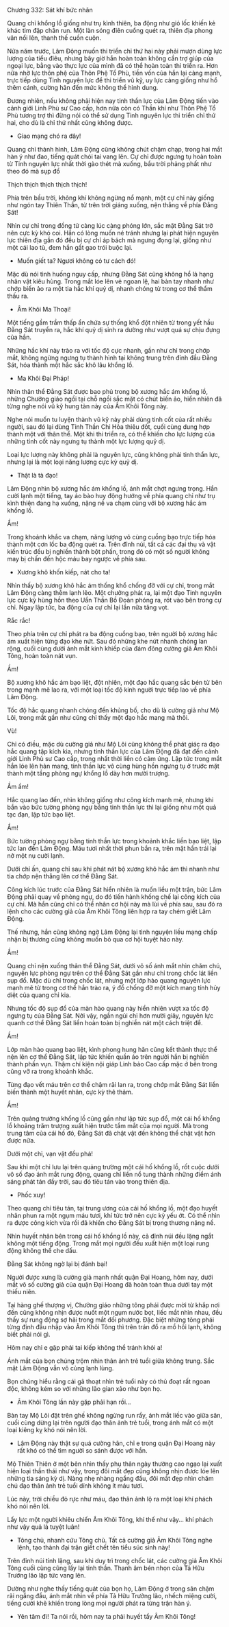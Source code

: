 




Chương 332: Sát khí bức nhân


Quang chỉ khổng lồ giống như trụ kình thiên, ba động như gió lốc khiến kẻ khác tim đập chân run. Một làn sóng điên cuồng quét ra, thiên địa phong vân nổi lên, thanh thế cuồn cuộn.

Nửa năm trước, Lâm Động muốn thi triển chỉ thứ hai này phải mượn dùng lực lượng của tiểu điêu, nhưng bây giờ hắn hoàn toàn không cần trợ giúp của ngoại lực, bằng vào thực lực của mình đã có thể hoàn toàn thi triển ra. Hơn nữa nhờ lực thôn phệ của Thôn Phệ Tổ Phù, tiền vốn của hắn lại càng mạnh, trực tiếp dùng Tinh nguyên lực để thi triển vũ kỹ, uy lực càng giống như hổ thêm cánh, cường hãn đến mức không thể hình dung.

Đương nhiên, nếu không phải hiện nay tinh thần lực của Lâm Động tiến vào cảnh giới Linh Phù sư Cao cấp, hơn nữa còn có Thần khí như Thôn Phệ Tổ Phù tương trợ thì đừng nói có thể sử dụng Tinh nguyên lực thi triển chỉ thứ hai, cho dù là chỉ thứ nhất cũng không được.

- Giao mạng chó ra đây!

Quang chỉ thành hình, Lâm Động cũng không chút chậm chạp, trong hai mắt hàn ý như đao, tiếng quát chói tai vang lên. Cự chỉ được ngưng tụ hoàn toàn từ Tinh nguyên lực nhất thời gào thét mà xuống, bầu trời phảng phất như theo đó mà sụp đổ

Thịch thịch thịch thịch thịch!

Phía trên bầu trời, không khí không ngừng nổ mạnh, một cự chỉ này giống như ngón tay Thiên Thần, từ trên trời giáng xuống, nện thẳng về phía Đằng Sát!

Nhìn cự chỉ trong đồng tử càng lúc càng phóng lớn, sắc mặt Đằng Sát trở nên cực kỳ khó coi. Hắn có lòng muốn né tránh nhưng lại phát hiện nguyên lực thiên địa gần đó đều bị cự chỉ áp bách mà ngưng đọng lại, giống như một cái lao tù, đem hắn gắt gao trói buộc lại.

- Muốn giết ta? Ngươi không có tư cách đó!

Mặc dù nói tình huống nguy cấp, nhưng Đằng Sát cũng không hổ là hạng nhân vật kiêu hùng. Trong mắt lóe lên vẻ ngoan lệ, hai bàn tay nhanh như chớp biến ảo ra một tia hắc khí quỷ dị, nhanh chóng từ trong cơ thể thẩm thấu ra.

- Âm Khôi Ma Thoại!

Một tiếng gầm trầm thấp ẩn chứa sự thống khổ đột nhiên từ trong yết hầu Đằng Sát truyền ra, hắc khí quỷ dị sinh ra dường như vượt quá sự chịu đựng của hắn.

Những hắc khí này trào ra với tốc độ cực nhanh, gần như chỉ trong chớp mắt, không ngừng ngưng tụ thành hình tại không trung trên đỉnh đầu Đằng Sát, hóa thành một hắc sắc khô lâu khổng lồ.

- Ma Khôi Đại Pháp!

Nhìn thân thể Đằng Sát được bao phủ trong bộ xương hắc ám khổng lồ, những Chưởng giáo ngồi tại chỗ ngồi sắc mặt có chút biến ảo, hiển nhiên đã từng nghe nói vũ kỹ hung tàn này của Âm Khôi Tông này.

Nghe nói muốn tu luyện thành vũ kỹ này phải dùng tinh cốt của rất nhiều người, sau đó lại dùng Tinh Thần Chi Hỏa thiêu đốt, cuối cùng dung hợp thành một với thân thể. Một khi thi triển ra, có thể khiến cho lực lượng của những tinh cốt này ngưng tụ thành một lực lượng quỷ dị.

Loại lực lượng này không phải là nguyên lực, cũng không phải tinh thần lực, nhưng lại là một loại năng lượng cực kỳ quỷ dị.

- Thật là tà đạo!

Lâm Động nhìn bộ xương hắc ám khổng lồ, ánh mắt chợt ngưng trọng. Hắn cười lạnh một tiếng, tay áo bào huy động hướng về phía quang chỉ như trụ kình thiên đang hạ xuống, nặng nề va chạm cùng với bộ xương hắc ám khổng lồ.

Ầm!

Trong khoảnh khắc va chạm, năng lượng vô cùng cuồng bạo trực tiếp hóa thành một cơn lốc ba động quét ra. Trên đỉnh núi, tất cả các đại thụ và vật kiến trúc đều bị nghiền thành bột phấn, trong đó có một số người không may bị chấn đến hộc máu bay ngược về phía sau.

- Xương khô khốn kiếp, nát cho ta!

Nhìn thấy bộ xương khô hắc ám thống khổ chống đỡ với cự chỉ, trong mắt Lâm Động càng thêm lạnh lẽo. Một chưởng phát ra, lại một đạo Tinh nguyên lực cực kỳ hùng hồn theo Uẩn Thần Bồ Đoàn phóng ra, rót vào bên trong cự chỉ. Ngay lập tức, ba động của cự chỉ lại lần nữa tăng vọt.

Rắc rắc!

Theo phía trên cự chỉ phát ra ba động cuồng bạo, trên người bộ xương hắc ám xuất hiện từng đạo khe nứt. Sau đó những khe nứt nhanh chóng lan rộng, cuối cùng dưới ánh mắt kinh khiếp của đám đông cường giả Âm Khôi Tông, hoàn toàn nát vụn.

Ầm!

Bộ xương khô hắc ám bạo liệt, đột nhiên, một đạo hắc quang sắc bén từ bên trong mạnh mẽ lao ra, với một loại tốc độ kinh người trực tiếp lao về phía Lâm Động.

Tốc độ hắc quang nhanh chóng đến khủng bố, cho dù là cường giả như Mộ Lôi, trong mắt gần như cũng chỉ thấy một đạo hắc mang mà thôi.

Vù!

Chỉ có điều, mặc dù cường giả như Mộ Lôi cũng không thể phát giác ra đạo hắc quang tập kích kia, nhưng tinh thần lực của Lâm Động đã đạt đến cảnh giới Linh Phù sư Cao cấp, trong nhất thời liền có cảm ứng. Lập tức trong mắt hắn lóe lên hàn mang, tinh thần lực vô cùng hùng hồn ngưng tụ ở trước mặt thành một tầng phòng ngự khổng lồ dày hơn mười trượng.

Ầm ầm!

Hắc quang lao đến, nhìn không giống như công kích mạnh mẽ, nhưng khi bắn vào bức tường phòng ngự bằng tinh thần lực thì lại giống như một quả tạc đạn, lập tức bạo liệt.

Ầm!

Bức tường phòng ngự bằng tinh thần lực trong khoảnh khắc liền bạo liệt, lập tức lan đến Lâm Động. Máu tươi nhất thời phun bắn ra, trên mặt hắn trái lại nở một nụ cười lạnh.

Dưới chỉ ấn, quang chỉ sau khi phát nát bộ xương khô hắc ám thì nhanh như tia chớp nện thẳng lên cơ thể Đằng Sát.

Công kích lúc trước của Đằng Sát hiển nhiên là muốn liều một trận, bức Lâm Động phải quay về phòng ngự, do đó tiến hành khống chế lại công kích của cự chỉ. Mà hắn cũng chỉ có thể nhân cơ hội này mà lùi về phía sau, sau đó ra lệnh cho các cường giả của Âm Khôi Tông liên hợp ra tay chém giết Lâm Động.

Thế nhưng, hắn cũng không ngờ Lâm Động lại tình nguyện liều mạng chấp nhận bị thương cũng không muốn bỏ qua cơ hội tuyệt hảo này.

Ầm!

Quang chỉ nện xuống thân thể Đằng Sát, dưới vô số ánh mắt nhìn chăm chú, nguyên lực phòng ngự trên cơ thể Đằng Sát gần như chỉ trong chốc lát liền sụp đổ. Mặc dù chỉ trong chốc lát, nhưng một lớp hào quang nguyên lực mạnh mẽ từ trong cơ thể hắn trào ra, ý đồ chống đỡ một kích mang tính hủy diệt của quang chỉ kia.

Nhưng tốc độ sụp đổ của màn hào quang này hiển nhiên vượt xa tốc độ ngưng tụ của Đằng Sát. Nởi vậy, ngắn ngủi chỉ hơn mười giây, nguyên lực quanh cơ thể Đằng Sát liền hoàn toàn bị nghiền nát một cách triệt để.

Ầm!

Lớp màn hào quang bạo liệt, kình phong hung hãn cũng kết thành thực thể nện lên cơ thể Đằng Sát, lập tức khiến quần áo trên người hắn bị nghiền thành phấn vụn. Thậm chí kiện nội giáp Linh bảo Cao cấp mặc ở bên trong cũng vỡ ra trong khoảnh khắc.

Từng đạo vết máu trên cơ thể chậm rãi lan ra, trong chớp mắt Đằng Sát liền biến thành một huyết nhân, cực kỳ thê thảm.

Ầm!

Trên quảng trường khổng lồ cũng gần như lập tức sụp đổ, một cái hố khổng lồ khoảng trăm trượng xuất hiện trước tầm mắt của mọi người. Mà trong trung tâm của cái hố đó, Đằng Sát đã chật vật đến không thể chật vật hơn được nữa.

Dưới một chỉ, vạn vật đều phá!

Sau khi một chỉ lưu lại trên quảng trường một cái hố khổng lồ, rốt cuộc dưới vô số đạo ánh mắt rung động, quang chỉ liền nổ tung thành những điểm ánh sáng phát tán đầy trời, sau đó tiêu tán vào trong thiên địa.

- Phốc xuy!

Theo quang chỉ tiêu tán, tại trung ương của cái hố khổng lồ, một đạo huyết nhân phun ra một ngụm máu tươi, khí tức trở nên cực kỳ yếu ớt. Có thể nhìn ra được công kích vừa rồi đã khiến cho Đằng Sát bị trọng thương nặng nề.

Nhìn huyết nhân bên trong cái hố khổng lồ này, cả đỉnh núi đều lặng ngắt không một tiếng động. Trong mắt mọi người đều xuất hiện một loại rung động không thể che dấu.

Đằng Sát không ngờ lại bị đánh bại!

Người được xưng là cường giả mạnh nhất quận Đại Hoang, hôm nay, dưới mắt vô số cường giả của quận Đại Hoang đã hoàn toàn thua dưới tay một thiếu niên.

Tại hàng ghế thượng vị, Chưởng giáo những tông phái được mời từ khắp nơi đến cũng không nhịn được nuốt một ngụm nước bọt, liếc mắt nhìn nhau, đều thấy sự rung động sợ hãi trong mắt đối phương. Đặc biệt những tông phái từng định đầu nhập vào Âm Khôi Tông thì trên trán đổ ra mồ hôi lạnh, không biết phải nói gì.

Hôm nay chỉ e gặp phải tai kiếp không thể tránh khỏi a!

Ánh mắt của bọn chúng trộm nhìn thân ảnh trẻ tuổi giữa không trung. Sắc mặt Lâm Động vẫn vô cùng lạnh lùng.

Bọn chúng hiểu rằng cái gã thoạt nhìn trẻ tuổi này có thủ đoạt rất ngoan độc, không kém so với những lão gian xảo như bọn họ.

- Âm Khôi Tông lần này gặp phải hạn rồi…

Bàn tay Mộ Lôi đặt trên ghế không ngừng run rẩy, ánh mắt liếc vào giữa sân, cuối cùng dừng lại trên người đạo thân ảnh trẻ tuổi, trong ánh mắt có một loại kiêng kỵ khó nói nên lời.

- Lâm Động này thật sự quá cường hãn, chỉ e trong quận Đại Hoang này rất khó có thể tìm người so sánh được với hắn.

Mộ Thiên Thiên ở một bên nhìn thấy phụ thân ngày thường cao ngạo lại xuất hiện loại thần thái như vậy, trong đôi mắt đẹp cũng không nhịn được lóe lên những tia sáng kỳ dị. Nàng nhẹ nhàng ngẩng đầu, đôi mắt đẹp nhìn chăm chú đạo thân ảnh trẻ tuổi dính không ít máu tươi.

Lúc này, trời chiều đỏ rực như máu, đạo thân ảnh lộ ra một loại khí phách khó nói nên lời.

Lấy lực một người khiêu chiến Âm Khôi Tông, khí thế như vậy… khí phách như vậy quả là tuyệt luân!

- Tông chủ, nhanh cứu Tông chủ. Tất cả cường giả Âm Khôi Tông nghe lệnh, tạo thành đại trận giết chết tên tiểu súc sinh này!

Trên đỉnh núi tỉnh lặng, sau khi duy trì trong chốc lát, các cường giả Âm Khôi Tông cuối cùng cũng lấy lại tinh thần. Thanh âm bén nhọn của Tả Hữu Trưởng lão lập tức vang lên.

Dường như nghe thấy tiếng quát của bọn họ, Lâm Động ở trong sân chậm rãi ngẩng đầu, ánh mắt nhìn về phía Tả Hữu Trưởng lão, nhếch miệng cười, tiếng cười khẽ khiến trong lòng mọi người phát ra từng trận hàn ý.

- Yên tâm đi! Ta nói rồi, hôm nay ta phải huyết tẩy Âm Khôi Tông!




